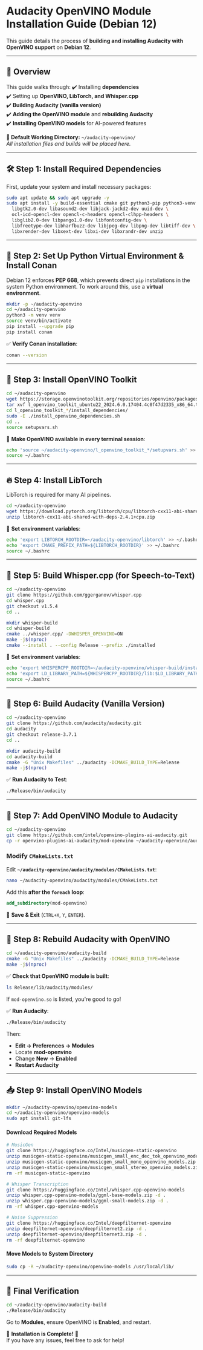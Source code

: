 # **Audacity OpenVINO Module Installation Guide (Debian 12)**

This guide details the process of **building and installing Audacity with OpenVINO support** on **Debian 12**.

---

## **📌 Overview**
This guide walks through:
✔️ Installing **dependencies**  
✔️ Setting up **OpenVINO, LibTorch, and Whisper.cpp**  
✔️ **Building Audacity (vanilla version)**  
✔️ **Adding the OpenVINO module** and **rebuilding Audacity**  
✔️ **Installing OpenVINO models** for AI-powered features  

**📁 Default Working Directory:** `~/audacity-openvino/`  
_All installation files and builds will be placed here._

---

## **🛠 Step 1: Install Required Dependencies**
First, update your system and install necessary packages:
```bash
sudo apt update && sudo apt upgrade -y
sudo apt install -y build-essential cmake git python3-pip python3-venv \
  libgtk2.0-dev libasound2-dev libjack-jackd2-dev uuid-dev \
  ocl-icd-opencl-dev opencl-c-headers opencl-clhpp-headers \
  libglib2.0-dev libpango1.0-dev libfontconfig-dev \
  libfreetype-dev libharfbuzz-dev libjpeg-dev libpng-dev libtiff-dev \
  libxrender-dev libxext-dev libxi-dev libxrandr-dev unzip
```

---

## **🐍 Step 2: Set Up Python Virtual Environment & Install Conan**
Debian 12 enforces **PEP 668**, which prevents direct `pip` installations in the system Python environment. To work around this, use a **virtual environment**.

```bash
mkdir -p ~/audacity-openvino
cd ~/audacity-openvino
python3 -m venv venv
source venv/bin/activate
pip install --upgrade pip
pip install conan
```
✅ **Verify Conan installation**:
```bash
conan --version
```

---

## **🔄 Step 3: Install OpenVINO Toolkit**
```bash
cd ~/audacity-openvino
wget https://storage.openvinotoolkit.org/repositories/openvino/packages/2024.6/linux/l_openvino_toolkit_ubuntu22_2024.6.0.17404.4c0f47d2335_x86_64.tgz
tar xvf l_openvino_toolkit_ubuntu22_2024.6.0.17404.4c0f47d2335_x86_64.tgz
cd l_openvino_toolkit_*/install_dependencies/
sudo -E ./install_openvino_dependencies.sh
cd ..
source setupvars.sh
```

🔹 **Make OpenVINO available in every terminal session**:
```bash
echo 'source ~/audacity-openvino/l_openvino_toolkit_*/setupvars.sh' >> ~/.bashrc
source ~/.bashrc
```

---

## **🔥 Step 4: Install LibTorch**
LibTorch is required for many AI pipelines.

```bash
cd ~/audacity-openvino
wget https://download.pytorch.org/libtorch/cpu/libtorch-cxx11-abi-shared-with-deps-2.4.1%2Bcpu.zip
unzip libtorch-cxx11-abi-shared-with-deps-2.4.1+cpu.zip
```

🔹 **Set environment variables**:
```bash
echo 'export LIBTORCH_ROOTDIR=~/audacity-openvino/libtorch' >> ~/.bashrc
echo 'export CMAKE_PREFIX_PATH=${LIBTORCH_ROOTDIR}' >> ~/.bashrc
source ~/.bashrc
```

---

## **🎤 Step 5: Build Whisper.cpp (for Speech-to-Text)**
```bash
cd ~/audacity-openvino
git clone https://github.com/ggerganov/whisper.cpp
cd whisper.cpp
git checkout v1.5.4
cd ..

mkdir whisper-build
cd whisper-build
cmake ../whisper.cpp/ -DWHISPER_OPENVINO=ON
make -j$(nproc)
cmake --install . --config Release --prefix ./installed
```

🔹 **Set environment variables**:
```bash
echo 'export WHISPERCPP_ROOTDIR=~/audacity-openvino/whisper-build/installed' >> ~/.bashrc
echo 'export LD_LIBRARY_PATH=${WHISPERCPP_ROOTDIR}/lib:$LD_LIBRARY_PATH' >> ~/.bashrc
source ~/.bashrc
```

---

## **🎵 Step 6: Build Audacity (Vanilla Version)**
```bash
cd ~/audacity-openvino
git clone https://github.com/audacity/audacity.git
cd audacity
git checkout release-3.7.1
cd ..

mkdir audacity-build
cd audacity-build
cmake -G "Unix Makefiles" ../audacity -DCMAKE_BUILD_TYPE=Release
make -j$(nproc)
```

✅ **Run Audacity to Test**:
```bash
./Release/bin/audacity
```

---

## **🧩 Step 7: Add OpenVINO Module to Audacity**
```bash
cd ~/audacity-openvino
git clone https://github.com/intel/openvino-plugins-ai-audacity.git
cp -r openvino-plugins-ai-audacity/mod-openvino ~/audacity-openvino/audacity/modules/
```

### **Modify `CMakeLists.txt`**
Edit **`~/audacity-openvino/audacity/modules/CMakeLists.txt`**:

```bash
nano ~/audacity-openvino/audacity/modules/CMakeLists.txt
```

Add this **after the `foreach` loop**:
```cmake
add_subdirectory(mod-openvino)
```

💾 **Save & Exit** (`CTRL+X`, `Y`, `ENTER`).

---

## **🔄 Step 8: Rebuild Audacity with OpenVINO**
```bash
cd ~/audacity-openvino/audacity-build
cmake -G "Unix Makefiles" ../audacity -DCMAKE_BUILD_TYPE=Release
make -j$(nproc)
```

✅ **Check that OpenVINO module is built**:
```bash
ls Release/lib/audacity/modules/
```
If `mod-openvino.so` is listed, you're good to go!

✅ **Run Audacity**:
```bash
./Release/bin/audacity
```

Then:
- **Edit → Preferences → Modules**
- Locate **mod-openvino**
- Change **New** → **Enabled**
- **Restart Audacity**

---

## **📥 Step 9: Install OpenVINO Models**
```bash
mkdir ~/audacity-openvino/openvino-models
cd ~/audacity-openvino/openvino-models
sudo apt install git-lfs
```

#### **Download Required Models**
```bash
# MusicGen
git clone https://huggingface.co/Intel/musicgen-static-openvino
unzip musicgen-static-openvino/musicgen_small_enc_dec_tok_openvino_models.zip -d musicgen
unzip musicgen-static-openvino/musicgen_small_mono_openvino_models.zip -d musicgen
unzip musicgen-static-openvino/musicgen_small_stereo_openvino_models.zip -d musicgen
rm -rf musicgen-static-openvino

# Whisper Transcription
git clone https://huggingface.co/Intel/whisper.cpp-openvino-models
unzip whisper.cpp-openvino-models/ggml-base-models.zip -d .
unzip whisper.cpp-openvino-models/ggml-small-models.zip -d .
rm -rf whisper.cpp-openvino-models

# Noise Suppression
git clone https://huggingface.co/Intel/deepfilternet-openvino
unzip deepfilternet-openvino/deepfilternet2.zip -d .
unzip deepfilternet-openvino/deepfilternet3.zip -d .
rm -rf deepfilternet-openvino
```

#### **Move Models to System Directory**
```bash
sudo cp -R ~/audacity-openvino/openvino-models /usr/local/lib/
```

---

## **🚀 Final Verification**
```bash
cd ~/audacity-openvino/audacity-build
./Release/bin/audacity
```
Go to **Modules**, ensure OpenVINO is **Enabled**, and restart.

🎉 **Installation is Complete!** 🚀  
If you have any issues, feel free to ask for help!